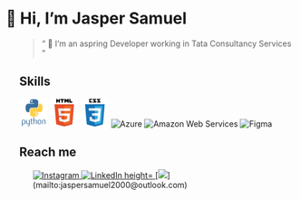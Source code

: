 <h1>
👋 Hi, I’m Jasper Samuel 
</h1>
<ul>
<blockquote><q> 👀 I’m an aspring Developer working in Tata Consultancy Services </q></blockquote> 

## Skills
<p align="left">
    <img src="https://raw.githubusercontent.com/devicons/devicon/master/icons/python/python-original-wordmark.svg" alt="python"width="50"height="50">
    <img src="https://raw.githubusercontent.com/devicons/devicon/master/icons/html5/html5-original-wordmark.svg" alt="HTML"width="50"height="50">
    <img src="https://raw.githubusercontent.com/devicons/devicon/master/icons/css3/css3-original-wordmark.svg" alt="CSS"width="50"height="50">
    <img src="https://img.icons8.com/color/48/000000/azure-1.png" alt="Azure"width="50"height="50">
    <img src="https://img.icons8.com/color/48/000000/amazon-web-services.png" alt="Amazon Web Services"width="50" height="50">
    <img src="https://img.icons8.com/doodle/48/000000/figma.png"alt="Figma"width="50"height="50"> 
    

## Reach me
<ul>
<a href="https://www.instagram.com/jaspersamuelj/"target="_blank" rel="noopener noreferrer">
<img src="https://img.icons8.com/fluency/48/000000/instagram-new.png"alt="Instagram" height="50" width="50>
</a>
<a href="https://www.linkedin.com/in/jaspersamuelj/"target="_blank" rel="noopener noreferrer">
<img src="https://img.icons8.com/color/48/000000/linkedin-2--v2.png"alt="LinkedIn height="50" width="50">
</a>
[<img src="https://img.icons8.com/fluency/48/000000/mail.png"/>](mailto:jaspersamuel2000@outlook.com)


<!---
jaspersamuel/jaspersamuel is a ✨ special ✨ repository because its `README.md` (this file) appears on your GitHub profile.
You can click the Preview link to take a look at your changes.
--->
